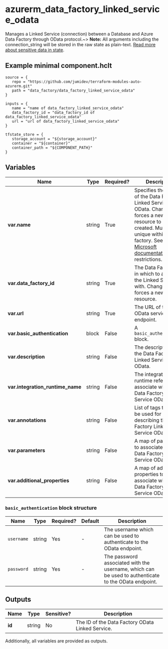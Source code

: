 # azurerm_data_factory_linked_service_odata

Manages a Linked Service (connection) between a Database and Azure Data Factory through OData protocol.~> **Note:** All arguments including the connection_string will be stored in the raw state as plain-text. [Read more about sensitive data in state](/docs/state/sensitive-data.html).

## Example minimal component.hclt

```hcl
source = {
   repo = "https://github.com/jumidev/terraform-modules-auto-azurerm.git" 
   path = "data_factory/data_factory_linked_service_odata" 
}

inputs = {
   name = "name of data_factory_linked_service_odata" 
   data_factory_id = "data_factory_id of data_factory_linked_service_odata" 
   url = "url of data_factory_linked_service_odata" 
}

tfstate_store = {
   storage_account = "${storage_account}" 
   container = "${container}" 
   container_path = "${COMPONENT_PATH}" 
}

```

## Variables

| Name | Type | Required? |  Description |
| ---- | ---- | --------- |  ----------- |
| **var.name** | string | True | Specifies the name of the Data Factory Linked Service OData. Changing this forces a new resource to be created. Must be unique within a data factory. See the [Microsoft documentation](https://docs.microsoft.com/azure/data-factory/naming-rules) for all restrictions. | 
| **var.data_factory_id** | string | True | The Data Factory ID in which to associate the Linked Service with. Changing this forces a new resource. | 
| **var.url** | string | True | The URL of the OData service endpoint. | 
| **var.basic_authentication** | block | False | A `basic_authentication` block. | 
| **var.description** | string | False | The description for the Data Factory Linked Service OData. | 
| **var.integration_runtime_name** | string | False | The integration runtime reference to associate with the Data Factory Linked Service OData. | 
| **var.annotations** | string | False | List of tags that can be used for describing the Data Factory Linked Service OData. | 
| **var.parameters** | string | False | A map of parameters to associate with the Data Factory Linked Service OData. | 
| **var.additional_properties** | string | False | A map of additional properties to associate with the Data Factory Linked Service OData. | 

### `basic_authentication` block structure

| Name | Type | Required? | Default | Description |
| ---- | ---- | --------- | ------- | ----------- |
| `username` | string | Yes | - | The username which can be used to authenticate to the OData endpoint. |
| `password` | string | Yes | - | The password associated with the username, which can be used to authenticate to the OData endpoint. |



## Outputs

| Name | Type | Sensitive? | Description |
| ---- | ---- | --------- | --------- |
| **id** | string | No  | The ID of the Data Factory OData Linked Service. | 

Additionally, all variables are provided as outputs.
